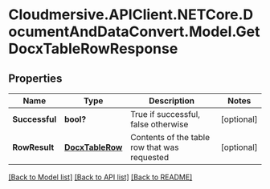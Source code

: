 # Cloudmersive.APIClient.NETCore.DocumentAndDataConvert.Model.GetDocxTableRowResponse
## Properties

Name | Type | Description | Notes
------------ | ------------- | ------------- | -------------
**Successful** | **bool?** | True if successful, false otherwise | [optional] 
**RowResult** | [**DocxTableRow**](DocxTableRow.md) | Contents of the table row that was requested | [optional] 

[[Back to Model list]](../README.md#documentation-for-models) [[Back to API list]](../README.md#documentation-for-api-endpoints) [[Back to README]](../README.md)

